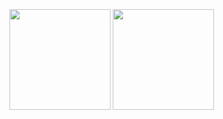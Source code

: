 <img height="180em" src="https://github-readme-stats.vercel.app/api/top-langs/?username=satsera2019&layout=compact&langs_count=15&theme=dark"/> 

<img height="180em" src="https://github-readme-stats.vercel.app/api?username=satsera2019&show_icons=true&theme=dark"/>
